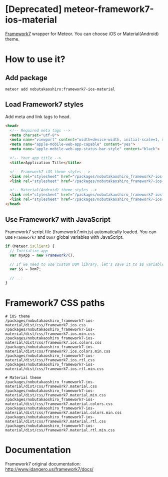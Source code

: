 # [Deprecated] meteor-framework7-ios-material

<a href="http://www.idangero.us/framework7/">Framework7</a> wrapper for Meteor.
You can choose iOS or Material(Android) theme.

# How to use it?

## Add package

```
meteor add nobutakaoshiro:framework7-ios-material
```

## Load Framework7 styles

Add meta and link tags to head.

```html
<head>
  <!-- Required meta tags -->
  <meta charset="utf-8">
  <meta name="viewport" content="width=device-width, initial-scale=1, maximum-scale=1, minimum-scale=1, user-scalable=no, minimal-ui">
  <meta name="apple-mobile-web-app-capable" content="yes">
  <meta name="apple-mobile-web-app-status-bar-style" content="black">

  <!-- Your app title -->
  <title>Application Title</title>

  <!-- Framework7 iOS theme styles -->
  <link rel="stylesheet" href="/packages/nobutakaoshiro_framework7-ios-material/framework7/dist/css/framework7.ios.min.css">
  <link rel="stylesheet" href="/packages/nobutakaoshiro_framework7-ios-material/framework7/dist/css/framework7.ios.colors.min.css">

  <!-- Material(Android) theme styles -->
  <link rel="stylesheet" href="/packages/nobutakaoshiro_framework7-ios-material/framework7/dist/css/framework7.material.min.css">
  <link rel="stylesheet" href="/packages/nobutakaoshiro_framework7-ios-material/framework7/dist/css/framework7.material.colors.min.css">
</head>
```

## Use Framework7 with JavaScript

Framework7 script file (framework7.min.js) automatically loaded.
You can use `Framework7` and `Dom7` global variables with JavaScript.

```js
if (Meteor.isClient) {
  // Initialize app
  var myApp = new Framework7();

  // If we need to use custom DOM library, let's save it to $$ variable:
  var $$ = Dom7;

  // ...
}
```

# Framework7 CSS paths

```
# iOS theme
/packages/nobutakaoshiro_framework7-ios-material/dist/css/framework7.ios.css
/packages/nobutakaoshiro_framework7-ios-material/dist/css/framework7.ios.min.css
/packages/nobutakaoshiro_framework7-ios-material/dist/css/framework7.ios.colors.css
/packages/nobutakaoshiro_framework7-ios-material/dist/css/framework7.ios.colors.min.css
/packages/nobutakaoshiro_framework7-ios-material/dist/css/framework7.ios.rtl.css
/packages/nobutakaoshiro_framework7-ios-material/dist/css/framework7.ios.rtl.min.css

# Material theme
/packages/nobutakaoshiro_framework7-ios-material/dist/css/framework7.material.css
/packages/nobutakaoshiro_framework7-ios-material/dist/css/framework7.material.min.css
/packages/nobutakaoshiro_framework7-ios-material/dist/css/framework7.material.colors.css
/packages/nobutakaoshiro_framework7-ios-material/dist/css/framework7.material.colors.min.css
/packages/nobutakaoshiro_framework7-ios-material/dist/css/framework7.material.rtl.css
/packages/nobutakaoshiro_framework7-ios-material/dist/css/framework7.material.rtl.min.css
```

# Documentation

Framework7 original documentation:
<a href="http://www.idangero.us/framework7/docs/" target="http://www.idangero.us/framework7/docs/">http://www.idangero.us/framework7/docs/</a>
